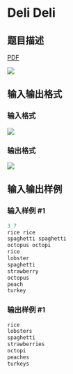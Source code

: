 # Deli Deli

## 题目描述

[problemUrl]: https://uva.onlinejudge.org/index.php?option=com_onlinejudge&Itemid=8&category=24&page=show_problem&problem=2174

[PDF](https://uva.onlinejudge.org/external/112/p11233.pdf)

![](https://cdn.luogu.com.cn/upload/vjudge_pic/UVA11233/29e4f2aa57c245cf307e073bc8952319f0ab8188.png)

## 输入输出格式

### 输入格式

![](https://cdn.luogu.com.cn/upload/vjudge_pic/UVA11233/2d0da42a6ecb47c3d91af637ae0204f63f6a820c.png)

### 输出格式

![](https://cdn.luogu.com.cn/upload/vjudge_pic/UVA11233/089f9a0a27f4ad2540c6d21e131cfe561ecce517.png)

## 输入输出样例

### 输入样例 #1

```cpp
3 7
rice rice
spaghetti spaghetti
octopus octopi
rice
lobster
spaghetti
strawberry
octopus
peach
turkey
```


### 输出样例 #1

```cpp
rice
lobsters
spaghetti
strawberries
octopi
peaches
turkeys
```


